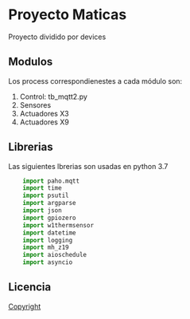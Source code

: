 # Proyecto Maticas

Proyecto dividido por devices

## Modulos
Los process correspondienestes a cada módulo son:
1. Control: tb_mqtt2.py
2. Sensores
3. Actuadores X3
4. Actuadores X9

## Librerias
Las siguientes lbrerias son usadas en python 3.7
```python
    import paho.mqtt
    import time
    import psutil
    import argparse
    import json
    import gpiozero
    import w1thermsensor
    import datetime
    import logging
    import mh_z19
    import aioschedule
    import asyncio
```

## Licencia
[Copyright](https://github.com/davidtokik4/Maticas/blob/master/LICENSE.md)